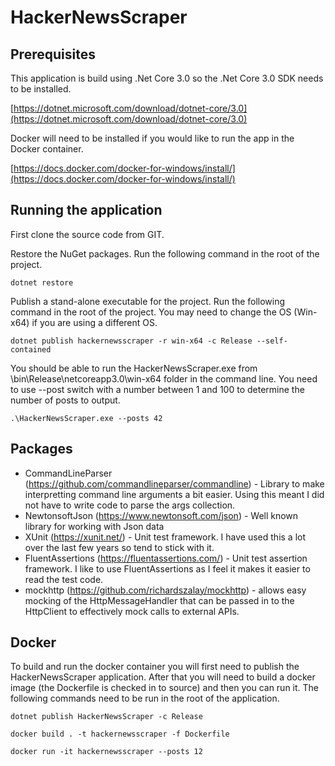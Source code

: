 # HackerNewsScraper

## Prerequisites
This application is build using .Net Core 3.0 so the .Net Core 3.0 SDK needs to be installed.

[https://dotnet.microsoft.com/download/dotnet-core/3.0](https://dotnet.microsoft.com/download/dotnet-core/3.0)

Docker will need to be installed if you would like to run the app in the Docker container.

[https://docs.docker.com/docker-for-windows/install/](https://docs.docker.com/docker-for-windows/install/)

## Running the application
First clone the source code from GIT.

Restore the NuGet packages. Run the following command in the root of the project.

```dotnet restore```

Publish a stand-alone executable for the project. Run the following command in the root of the project. You may need to change the OS (Win-x64) if you are using a different OS.

``` dotnet publish hackernewsscraper -r win-x64 -c Release --self-contained ```

You should be able to run the HackerNewsScraper.exe from \bin\Release\netcoreapp3.0\win-x64 folder in the command line. You need to use --post switch with a number between 1 and 100 to determine the number of posts to output.

```.\HackerNewsScraper.exe --posts 42 ```

## Packages
* CommandLineParser (https://github.com/commandlineparser/commandline) - Library to make interpretting command line arguments a bit easier. Using this meant I did not have to write code to parse the args collection.
* NewtonsoftJson (https://www.newtonsoft.com/json) - Well known library for working with Json data
* XUnit (https://xunit.net/) - Unit test framework. I have used this a lot over the last few years so tend to stick with it.   
* FluentAssertions (https://fluentassertions.com/) - Unit test assertion framework. I like to use FluentAssertions as I feel it makes it easier to read the test code. 
* mockhttp (https://github.com/richardszalay/mockhttp) - allows easy mocking of the HttpMessageHandler that can be passed in to the HttpClient to effectively mock calls to external APIs. 


## Docker
To build and run the docker container you will first need to publish the HackerNewsScraper application. After that you will need to build a docker image (the Dockerfile is checked in to source) and then you can run it. The following commands need to be run in the root of the application.
```
dotnet publish HackerNewsScraper -c Release

docker build . -t hackernewsscraper -f Dockerfile

docker run -it hackernewsscraper --posts 12
```
